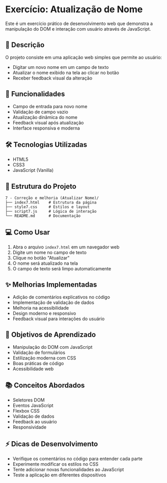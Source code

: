 # Exercício: Atualização de Nome

Este é um exercício prático de desenvolvimento web que demonstra a manipulação do DOM e interação com usuário através de JavaScript.

## 📝 Descrição

O projeto consiste em uma aplicação web simples que permite ao usuário:
- Digitar um novo nome em um campo de texto
- Atualizar o nome exibido na tela ao clicar no botão
- Receber feedback visual da alteração

## 🚀 Funcionalidades

- Campo de entrada para novo nome
- Validação de campo vazio
- Atualização dinâmica do nome
- Feedback visual após atualização
- Interface responsiva e moderna

## 🛠️ Tecnologias Utilizadas

- HTML5
- CSS3
- JavaScript (Vanilla)

## 📁 Estrutura do Projeto

```
7 - Correção e melhoria (Atualizar Nome)/
├── index7.html    # Estrutura da página
├── style7.css     # Estilos e layout
├── script7.js     # Lógica de interação
└── README.md      # Documentação
```

## 💻 Como Usar

1. Abra o arquivo `index7.html` em um navegador web
2. Digite um nome no campo de texto
3. Clique no botão "Atualizar"
4. O nome será atualizado na tela
5. O campo de texto será limpo automaticamente

## ✨ Melhorias Implementadas

- Adição de comentários explicativos no código
- Implementação de validação de dados
- Melhoria na acessibilidade
- Design moderno e responsivo
- Feedback visual para interações do usuário

## 🎯 Objetivos de Aprendizado

- Manipulação do DOM com JavaScript
- Validação de formulários
- Estilização moderna com CSS
- Boas práticas de código
- Acessibilidade web

## 📚 Conceitos Abordados

- Seletores DOM
- Eventos JavaScript
- Flexbox CSS
- Validação de dados
- Feedback ao usuário
- Responsividade

## ⚡ Dicas de Desenvolvimento

- Verifique os comentários no código para entender cada parte
- Experimente modificar os estilos no CSS
- Tente adicionar novas funcionalidades ao JavaScript
- Teste a aplicação em diferentes dispositivos 